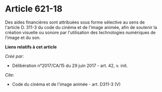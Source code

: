 # Article 621-18

Des aides financières sont attribuées sous forme sélective au sens de l'article D. 311-3 du code du cinéma et de l'image
animée, afin de soutenir la création visuelle ou sonore par l'utilisation des technologies numériques de l'image et du son.

**Liens relatifs à cet article**

_Créé par_:

  - Délibération n°2017/CA/15 du 29 juin 2017 - art. 42, v. init.

_Cite_:

  - Code du cinéma et de l'image animée - art. D311-3 (V)
